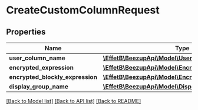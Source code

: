 # CreateCustomColumnRequest

## Properties
Name | Type | Description | Notes
------------ | ------------- | ------------- | -------------
**user_column_name** | [**\EffetB\BeezupApi\Model\UserColumName**](UserColumName.md) |  | 
**encrypted_expression** | [**\EffetB\BeezupApi\Model\EncryptedExpression**](EncryptedExpression.md) |  | 
**encrypted_blockly_expression** | [**\EffetB\BeezupApi\Model\EncryptedBlocklyExpression**](EncryptedBlocklyExpression.md) |  | 
**display_group_name** | [**\EffetB\BeezupApi\Model\DisplayGroupName**](DisplayGroupName.md) |  | 

[[Back to Model list]](../README.md#documentation-for-models) [[Back to API list]](../README.md#documentation-for-api-endpoints) [[Back to README]](../README.md)


